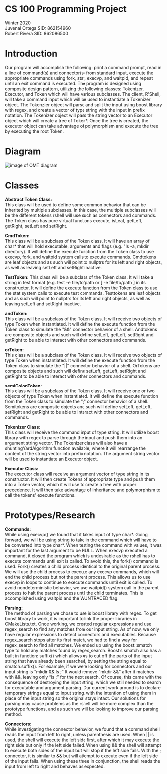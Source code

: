 # CS 100 Programming Project
Winter 2020\
Juvenal Ortega SID: 862154960\
Robert Rivera SID: 862086500

# Introduction
Our program will accomplish the following: print a command prompt, read in a line of command(s) and connector(s) from standard input, execute the appropriate commands using fork, stat, execvp, and waitpid, and repeat until an exit command is executed. The program is designed using composite design pattern, utilizing the following classes: Tokenizer, Executor, and Token which will have various subclasses. The client, R'Shell, will take a command input which will be used to instantiate a Tokenizer object. The Tokenzier object will parse and split the input using boost library with regex, and create a vector of type string with the input in prefix notation. The Tokenizer object will pass the string vector to an Executor object which will create a tree of Token*. Once the tree is created, the executor object can take advantage of polymorphism and execute the tree by executing the root Token.
# Diagram
![image of OMT diagram](https://raw.githubusercontent.com/cs100/assignment-jorr/master/images/CS%20100%20Assignment%20OMT_%20Class%20Diagram.png?token=AIV3NNJ6QB6P3NKM7ZLZRQC6MM3MG)

# Classes
**Abstract Token Class:**\
This class will be used to define some common behavior that can be inherited by multiple subclasses. In this case, the multiple subclasses will be the different tokens rshell will use such as connectors and commands. The Token class has pure virtual functions execute, isLeaf, getLeft, getRight, setLeft and setRight.

**CmdToken:**\
This class will be a subclass of the Token class. It will have an array of char* that will hold executable, arguments and flags (e.g. "ls -a, mkdir directory). It will define the execute function from the Token class to use execvp, fork, and waitpid system calls to execute commands. Cmdtokens are leaf objects and as such will point to nullptrs for its left and right objects, as well as leaving setLeft and setRight inactive.

**TestToken:**
This class will be a subclass of the Token class. It will take a string in test format (e.g. test -e file/to/path or [ -e file/to/path ] in its constructor. It will define the execute function from the Token class to use the stat system calls to execute test commands. Testtokens are leaf objects and as such will point to nullptrs for its left and right objects, as well as leaving setLeft and setRight inactive.

**andToken:**\
This class will be a subclass of the Token class. It will receive two objects of type Token when instantiated. It will define the execute function from the Token class to simulate the "&&" connector behavior of a shell. Andtokens are composite objects and such will define setLeft, getLeft, setRight and getRight to be able to interact with other connectors and commands.

**orToken:**\
This class will be a subclass of the Token class. It will receive two objects of type Token when instantiated. It will define the execute function from the Token class to simulate the "||" connector behavior of a shell. OrTokens are composite objects and such will define setLeft, getLeft, setRight and getRight to be able to interact with other connectors and commands.

**semiColonToken:**\
This class will be a subclass of the Token class. It will receive one or two objects of type Token when instantiated. It will define the execute function from the Token class to simulate the ";" connector behavior of a shell.  Semitokens are composite objects and such will define setLeft, getLeft, setRight and getRight to be able to interact with other connectors and commands.


**Tokenizer Class:**\
This class will receive the command input of type string. It will utilize boost library with regex to parse through the input and push them into an argument string vector. The Tokenizer class will also have a shuntingYardAlgorithm function available, where it will rearrange the content of the string vector into prefix notation. The argument string vector will be used to instantiate an Executor object. 
 
 **Executor Class:**\
The executor class will receive an argument vector of type string in its constructor. It will then create Tokens of appropriate type and push them into a Token vector, which it will use to create a tree with proper precedence.  It will then take advantage of inheritance and polymorphism to call the tokens' execute functions. 

# Prototypes/Research
**Commands:**\
While using execvp() we found that it takes input of type char*. Going forward, we will be using string to take in the command which will have to be converted into type char*. When testing the command with values, it was important for the last argument to be NULL. When execvp executed a command, it closed the program which is undesirable as the rshell has to execute commands until exit is called. To avoid this, the fork() command is used. Fork() creates a child process identical to the original parent process. We will use the child process to execute any execvp commands, which will end the child process but not the parent process. This allows us to use execvp in loops to continue to execute commands until exit is called. To avoid nondeterministic behavior, we use waitpid() system call in the parent process to halt the parent process until the child terminates. This is accomplished using waitpid and the WUNTRACED flag. 

**Parsing:**\
The method of parsing we chose to use is boost library with regex. To get boost library to work, it is important to link the proper libraries in CMakeLists.txt. Once working, we created regular expressions and use regex_search to find any matches from our input string. As of now, we only have regular expressions to detect connectors and executables. Because regex_search stops after its first match, we had to find a way for regex_search to find all matches. We ended up using the boost::smatch type to hold any matches found by regex_search. Boost’s smatch also has a built in function: suffix() which allows us to cut off the parts of the input string that have already been searched, by setting the string equal to smatch.suffix(). For example, if we were looking for connectors and our input string is “mkdir && ls ;” It would remove “mkdir &&” after it matches with &&, leaving only “ls ;” for the next search. Of course, this came with the consequence of destroying the input string, which we still needed to search for executable and argument parsing. Our current work around is to declare temporary strings equal to input string, with the intention of using them in place of the input string so the original stays intact. Our solutions for parsing may cause problems as the rshell will be more complex than the prototype functions, and as such we will be looking to improve our parsing method. 

**Connectors:**\
While investigating the connector behavior, we found that a command shell reads the input from left to right, unless parenthesis are used. When || is used, the shell will execute the left side first, after which it may execute the right side but only if the left side failed. When using && the shell will attempt to execute both sides of the input but will stop if the left side fails. With the ; connector, it is similar to && but will attempt to execute even if the left side of the input fails. When using these three in conjunction, the shell reads the input from left to right and behaves as expected.
